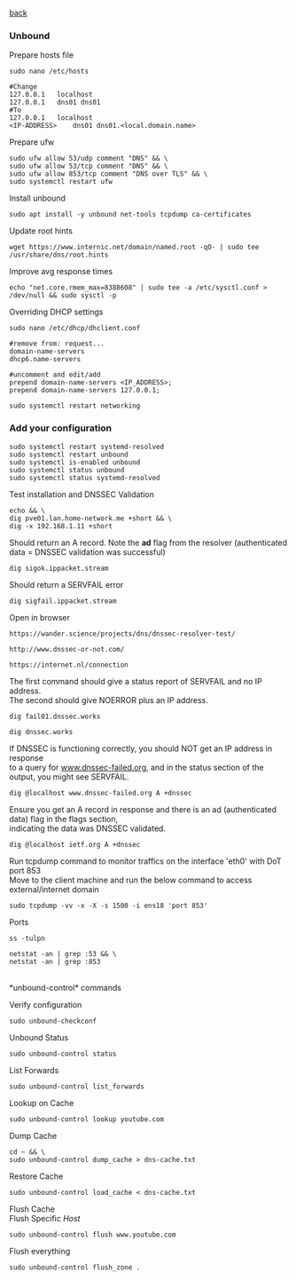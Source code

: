 <p align="left">
  <a href="https://github.com/vdarkobar/cloud/tree/main?tab=readme-ov-file#self-hosted-homelab-cloud">back</a>
  <br>
</p> 
  
### Unbound
  
Prepare hosts file
```
sudo nano /etc/hosts
```
```
#Change
127.0.0.1	localhost
127.0.0.1	dns01 dns01
#To
127.0.0.1	localhost
<IP-ADDRESS>	dns01 dns01.<local.domain.name>
```
  
Prepare ufw
```
sudo ufw allow 53/udp comment "DNS" && \
sudo ufw allow 53/tcp comment "DNS" && \
sudo ufw allow 853/tcp comment "DNS over TLS" && \
sudo systemctl restart ufw
```
  
Install unbound
```
sudo apt install -y unbound net-tools tcpdump ca-certificates
```
  
Update root hints
```
wget https://www.internic.net/domain/named.root -qO- | sudo tee /usr/share/dns/root.hints
```
  
Improve avg response times
```
echo "net.core.rmem_max=8388608" | sudo tee -a /etc/sysctl.conf > /dev/null && sudo sysctl -p
```
  
Overriding DHCP settings
```
sudo nano /etc/dhcp/dhclient.conf
```
```
#remove from: request...
domain-name-servers
dhcp6.name-servers

#uncomment and edit/add
prepend domain-name-servers <IP_ADDRESS>;
prepend domain-name-servers 127.0.0.1;
```
```
sudo systemctl restart networking
```
  
### Add your configuration
  
```
sudo systemctl restart systemd-resolved
sudo systemctl restart unbound
sudo systemctl is-enabled unbound
sudo systemctl status unbound
sudo systemctl status systemd-resolved
```
  
Test installation and DNSSEC Validation  
```
echo && \
dig pve01.lan.home-network.me +short && \
dig -x 192.168.1.11 +short
```

Should return an A record. Note the **ad** flag from the resolver (authenticated data = DNSSEC validation was successful)
```
dig sigok.ippacket.stream
```

Should return a SERVFAIL error
```
dig sigfail.ippacket.stream
```

Open in browser
```
https://wander.science/projects/dns/dnssec-resolver-test/
```
```
http://www.dnssec-or-not.com/
```
```
https://internet.nl/connection
```

The first command should give a status report of SERVFAIL and no IP address.  
The second should give NOERROR plus an IP address.
```
dig fail01.dnssec.works
```
```
dig dnssec.works
```

If DNSSEC is functioning correctly, you should NOT get an IP address in response  
to a query for www.dnssec-failed.org, and in the status section of the output, 
you might see SERVFAIL.
```
dig @localhost www.dnssec-failed.org A +dnssec
```

Ensure you get an A record in response and there is an ad (authenticated data) flag in the flags section,  
indicating the data was DNSSEC validated.
```
dig @localhost ietf.org A +dnssec
```

Run tcpdump command to monitor traffics on the interface 'eth0' with DoT port 853  
Move to the client machine and run the below command to access external/internet domain
```
sudo tcpdump -vv -x -X -s 1500 -i ens18 'port 853'
```

Ports
```
ss -tulpn
```
```
netstat -an | grep :53 && \
netstat -an | grep :853
```

<br>
*unbound-control* commands

Verify configuration
```
sudo unbound-checkconf
```

Unbound Status
```
sudo unbound-control status
```

List Forwards
```
sudo unbound-control list_forwards
```

Lookup on Cache
```
sudo unbound-control lookup youtube.com
```

Dump Cache
```
cd ~ && \
sudo unbound-control dump_cache > dns-cache.txt
```

Restore Cache
```
sudo unbound-control load_cache < dns-cache.txt
```

Flush Cache  
Flush Specific *Host*
```
sudo unbound-control flush www.youtube.com
```

Flush everything
```
sudo unbound-control flush_zone .
```
  
